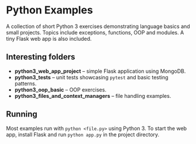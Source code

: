 # Python Examples

A collection of short Python 3 exercises demonstrating language basics and small projects.
Topics include exceptions, functions, OOP and modules. A tiny Flask web app is also included.

## Interesting folders

- **python3_web_app_project** – simple Flask application using MongoDB.
- **python3_tests** – unit tests showcasing `pytest` and basic testing patterns.
- **python3_oop_basic** – OOP exercises.
- **python3_files_and_context_managers** – file handling examples.

## Running

Most examples run with `python <file.py>` using Python 3.
To start the web app, install Flask and run `python app.py` in the project directory.
